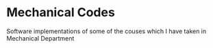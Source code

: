 # Mechanical Codes
Software implementations of some of the couses which I have taken in Mechanical Department
